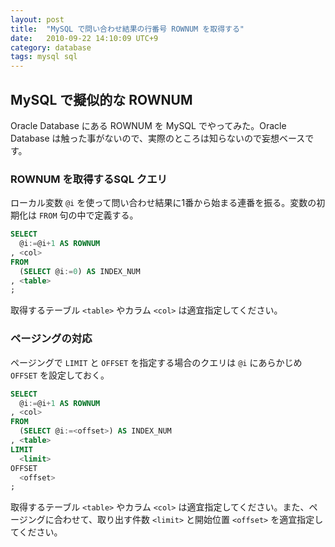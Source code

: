 ```yaml
---
layout: post
title:  "MySQL で問い合わせ結果の行番号 ROWNUM を取得する"
date:   2010-09-22 14:10:09 UTC+9
category: database
tags: mysql sql
---
```


## MySQL で擬似的な ROWNUM

Oracle Database にある ROWNUM を MySQL でやってみた。Oracle Database は触った事がないので、実際のところは知らないので妄想ベースです。

### ROWNUM を取得するSQL クエリ

ローカル変数 `@i` を使って問い合わせ結果に1番から始まる連番を振る。変数の初期化は `FROM` 句の中で定義する。

~~~sql
SELECT
  @i:=@i+1 AS ROWNUM
, <col>
FROM
  (SELECT @i:=0) AS INDEX_NUM
, <table>
;
~~~

取得するテーブル `<table>` やカラム `<col>` は適宜指定してください。

### ページングの対応

ページングで `LIMIT` と `OFFSET` を指定する場合のクエリは `@i` にあらかじめ `OFFSET` を設定しておく。

~~~sql
SELECT
  @i:=@i+1 AS ROWNUM
, <col>
FROM
  (SELECT @i:=<offset>) AS INDEX_NUM
, <table>
LIMIT
  <limit>
OFFSET
  <offset>
;
~~~

取得するテーブル `<table>` やカラム `<col>` は適宜指定してください。また、ページングに合わせて、取り出す件数 `<limit>` と開始位置 `<offset>` を適宜指定してください。
